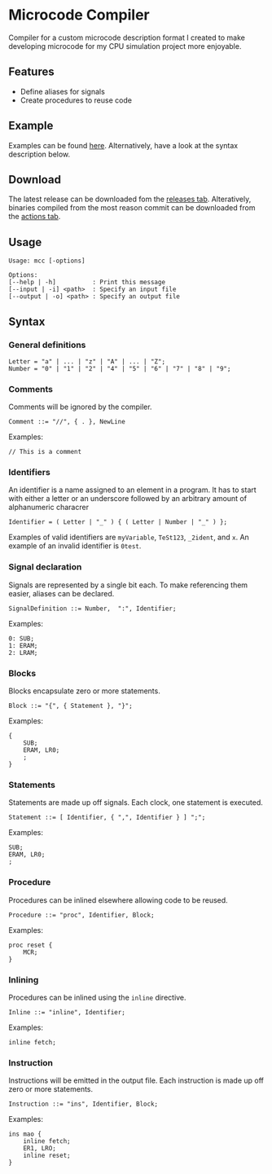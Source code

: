 # Microcode Compiler
Compiler for a custom microcode description format I created to make developing microcode for my CPU simulation project more enjoyable.

## Features
- Define aliases for signals
- Create procedures to reuse code

## Example
Examples can be found [here](examples). Alternatively, have a look at the syntax description below.

## Download
The latest release can be downloaded fom the [releases tab](https://github.com/oskar2517/microcode-compiler/releases). Alteratively, binaries compiled from the most reason commit can be downloaded from the [actions tab](https://github.com/oskar2517/microcode-compiler/actions). 

## Usage
```
Usage: mcc [-options]

Options:
[--help | -h]          : Print this message
[--input | -i] <path>  : Specify an input file
[--output | -o] <path> : Specify an output file
```

## Syntax
### General definitions
```ebnf
Letter = "a" | ... | "z" | "A" | ... | "Z";
Number = "0" | "1" | "2" | "4" | "5" | "6" | "7" | "8" | "9";
```

### Comments
Comments will be ignored by the compiler.
```ebnf
Comment ::= "//", { . }, NewLine
```

Examples:
```
// This is a comment
```

### Identifiers
An identifier is a name assigned to an element in a program. It has to start with either a letter or an underscore followed by an arbitrary amount of alphanumeric characrer
```ebnf
Identifier = ( Letter | "_" ) { ( Letter | Number | "_" ) };
```
Examples of valid identifiers are `myVariable`, `TeSt123`, `_2ident`, and `x`. An example of an invalid identifier is `0test`.

### Signal declaration
Signals are represented by a single bit each. To make referencing them easier, aliases can be declared.
```ebnf
SignalDefinition ::= Number,  ":", Identifier; 
```

Examples:
```
0: SUB;
1: ERAM;
2: LRAM;
```

### Blocks
Blocks encapsulate zero or more statements.
```ebnf
Block ::= "{", { Statement }, "}";
```

Examples:
```
{
    SUB;
    ERAM, LR0;
    ;
}
```

### Statements
Statements are made up off signals. Each clock, one statement is executed.
```ebnf
Statement ::= [ Identifier, { ",", Identifier } ] ";";
```

Examples:
```
SUB;
ERAM, LR0;
;
```

### Procedure
Procedures can be inlined elsewhere allowing code to be reused.
```ebnf
Procedure ::= "proc", Identifier, Block;
```

Examples:
```
proc reset {
    MCR;
}
```

### Inlining
Procedures can be inlined using the `inline` directive.
```
Inline ::= "inline", Identifier;
```

Examples:
```
inline fetch;
```

### Instruction
Instructions will be emitted in the output file. Each instruction is made up off zero or more statements.
```ebnf
Instruction ::= "ins", Identifier, Block;
```

Examples:
```
ins mao {
    inline fetch;
    ER1, LRO;
    inline reset;
}
```